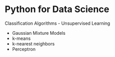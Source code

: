 # Python for Data Science
Classification Algorithms - Unsupervised Learning
* Gaussian Mixture Models
* k-means
* k-nearest neighbors
* Perceptron
